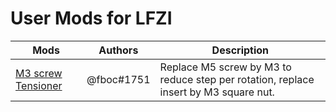 # User Mods for LFZI # 

| Mods | Authors | Description |
| ---- | ------- | ----------- |
| [M3 screw Tensioner](./m3_screw_tensioner/) | @fboc#1751 | Replace M5 screw by M3 to reduce step per rotation, replace insert by M3 square nut. |
